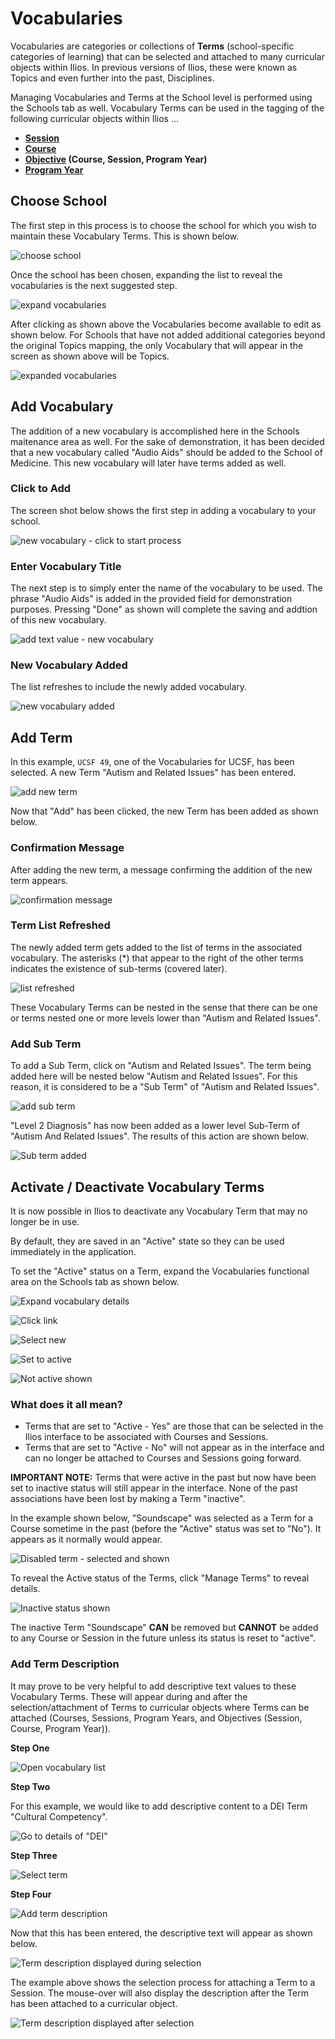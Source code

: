 # Vocabularies

Vocabularies are categories or collections of **Terms** (school-specific categories of learning) that can be selected and attached to many curricular objects within Ilios. In previous versions of Ilios, these were known as Topics and even further into the past, Disciplines.

Managing Vocabularies and Terms at the School level is performed using the Schools tab as well. Vocabulary Terms can be used in the tagging of the following curricular objects within Ilios ...

* **[**Session**](https://iliosproject.gitbook.io/ilios-user-guide/courses-and-sessions/sessions)**
* **[**Course**](https://iliosproject.gitbook.io/ilios-user-guide/courses-and-sessions/courses)**
* **[**Objective**](https://iliosproject.gitbook.io/ilios-user-guide/glossary#objective) (Course, Session, Program Year)**
* **[**Program Year**](https://iliosproject.gitbook.io/ilios-user-guide/programs/add-program-year)**

## Choose School

The first step in this process is to choose the school for which you wish to maintain these Vocabulary Terms. This is shown below.

![choose school](../images/schools/vocabularies/choose_school.png)

Once the school has been chosen, expanding the list to reveal the vocabularies is the next suggested step.

![expand vocabularies](../images/schools/vocabularies/expand_vocabularies.png)

After clicking as shown above the Vocabularies become available to edit as shown below. For Schools that have not added additional categories beyond the original Topics mapping, the only Vocabulary that will appear in the screen as shown above will be Topics. 

![expanded vocabularies](../images/schools/vocabularies/expanded_vocabularies.png)

## Add Vocabulary

The addition of a new vocabulary is accomplished here in the Schools maitenance area as well. For the sake of demonstration, it has been decided that a new vocabulary called "Audio Aids" should be added to the School of Medicine. This new vocabulary will later have terms added as well. 

### Click to Add

The screen shot below shows the first step in adding a vocabulary to your school.

![new vocabulary - click to start process](../images/schools/vocabularies/new_vocabulary_start.png)

### Enter Vocabulary Title

The next step is to simply enter the name of the vocabulary to be used. The phrase "Audio Aids" is added in the provided field for demonstration purposes. Pressing "Done" as shown will complete the saving and addtion of this new vocabulary.

![add text value - new vocabulary](../images/schools/vocabularies/enter_new_vocab_value.png)

### New Vocabulary Added 

The list refreshes to include the newly added vocabulary.

![new vocabulary added](../images/schools/vocabularies/new_vocabulary_added.png)

## Add Term

In this example, `UCSF 49`, one of the Vocabularies for UCSF, has been selected. A new Term "Autism and Related Issues" has been entered.

![add new term](../images/schools/vocabularies/add_new_term.png)

Now that "Add" has been clicked, the new Term has been added as shown below.

### Confirmation Message

After adding the new term, a message confirming the addition of the new term appears.

![confirmation message](../images/schools/vocabularies/confirmation_message.png)

### Term List Refreshed

The newly added term gets added to the list of terms in the associated vocabulary. The asterisks (*) that appear to the right of the other terms indicates the existence of sub-terms (covered later).

![list refreshed](../images/schools/vocabularies/list_refreshed.png)

These Vocabulary Terms can be nested in the sense that there can be one or terms nested one or more levels lower than "Autism and Related Issues".

### Add Sub Term

To add a Sub Term, click on "Autism and Related Issues". The term being added here will be nested below "Autism and Related Issues". For this reason, it is considered to be a "Sub Term" of "Autism and Related Issues".

![add sub term](../images/schools/vocabularies/add_sub_term.png)

"Level 2 Diagnosis" has now been added as a lower level Sub-Term of "Autism And Related Issues". The results of this action are shown below.

![Sub term added](../images/schools/vocabularies/sub_term_added.png)

## Activate / Deactivate Vocabulary Terms

It is now possible in Ilios to deactivate any Vocabulary Term that may no longer be in use.

By default, they are saved in an "Active" state so they can be used immediately in the application.

To set the "Active" status on a Term, expand the Vocabularies functional area on the Schools tab as shown below.

![Expand vocabulary details](../images/schools/vocabularies/expand_vocabulary_details.png)

![Click link](../images/schools/vocabularies/click_link.png)

![Select new](../images/schools/vocabularies/select_new.png)

![Set to active](../images/schools/vocabularies/set_to_active.png)

![Not active shown](../images/schools/vocabularies/not_active_shown.png)

### What does it all mean?

* Terms that are set to "Active - Yes" are those that can be selected in the Ilios interface to be associated with Courses and Sessions.
* Terms that are set to "Active - No" will not appear as in the interface and can no longer be attached to Courses and Sessions going forward.

**IMPORTANT NOTE:** Terms that were active in the past but now have been set to inactive status will still appear in the interface. None of the past associations have been lost by making a Term "inactive".

In the example shown below, "Soundscape" was selected as a Term for a Course sometime in the past (before the "Active" status was set to "No"). It appears as it normally would appear.

![Disabled term - selected and shown](../images/schools/vocabularies/disabled_term.png)

To reveal the Active status of the Terms, click "Manage Terms" to reveal details.

![Inactive status shown](../images/schools/vocabularies/inactive_status_shown.png)

The inactive Term "Soundscape" **CAN** be removed but **CANNOT** be added to any Course or Session in the future unless its status is reset to "active".

### Add Term Description

It may prove to be very helpful to add descriptive text values to these Vocabulary Terms. These will appear during and after the selection/attachment of Terms to curricular objects where Terms can be attached (Courses, Sessions, Program Years, and Objectives (Session, Course, Program Year)).

**Step One**

![Open vocabulary list](../images/schools/vocabularies/open_vocab_list.png)

**Step Two**

For this example, we would like to add descriptive content to a DEI Term "Cultural Competency".

![Go to details of "DEI"](../images/schools/vocabularies/go_to_details.png)

**Step Three**

![Select term](../images/schools/vocabularies/select_term.png)

**Step Four**

![Add term description](../images/schools/vocabularies/add_term_description.png)

Now that this has been entered, the descriptive text will appear as shown below.

![Term description displayed during selection](../images/schools/vocabularies/description_during.png)

The example above shows the selection process for attaching a Term to a Session. The mouse-over will also display the description after the Term has been attached to a curricular object.

![Term description displayed after selection](../images/schools/vocabularies/description_after.png)